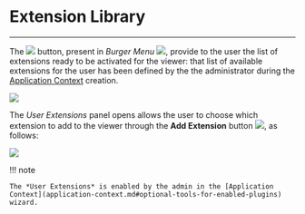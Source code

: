 # Extension Library

*******************

The <img src="../img/button/user-extensions-button.jpg" class="ms-docbutton"/> button, present in *Burger Menu* <img src="../img/button/burger.jpg" class="ms-docbutton" />, provide to the user the list of extensions ready to be activated for the viewer: that list of available extensions for the user has been defined by the the administrator during the [Application Context](application-context.md#application-context) creation.

<img src="../img/estension-library/user-extensions-panel.jpg" class="ms-docimage"/>

The *User Extensions* panel opens allows the user to choose which extension to add to the viewer through the **Add Extension** button <img src="../img/button/add-extension-button.jpg" class="ms-docbutton"/>, as follows:

<img src="../img/estension-library/add-extension.gif" class="ms-docimage" style="max-width:500px;"/>

!!! note

    The *User Extensions* is enabled by the admin in the [Application Context](application-context.md#optional-tools-for-enabled-plugins) wizard.
